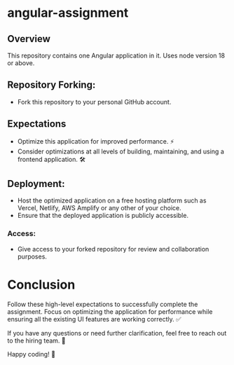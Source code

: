 # angular-assignment


## Overview
This repository contains one Angular application in it.
Uses node version 18 or above.

## Repository Forking: 
- Fork this repository to your personal GitHub account. 

## Expectations
- Optimize this application for improved performance. :zap:
- Consider optimizations at all levels of building, maintaining, and using a frontend application. :hammer_and_wrench:

## Deployment: 
- Host the optimized application on a free hosting platform such as Vercel, Netlify, AWS Amplify or any other of your choice.
- Ensure that the deployed application is publicly accessible.

### Access: 
- Give access to your forked repository for review and collaboration purposes.

# Conclusion
Follow these high-level expectations to successfully complete the assignment. 
Focus on optimizing the application for performance while ensuring all the existing UI features are working correctly. :white_check_mark:

If you have any questions or need further clarification, feel free to reach out to the hiring team. :speech_balloon:

Happy coding! :rocket:
